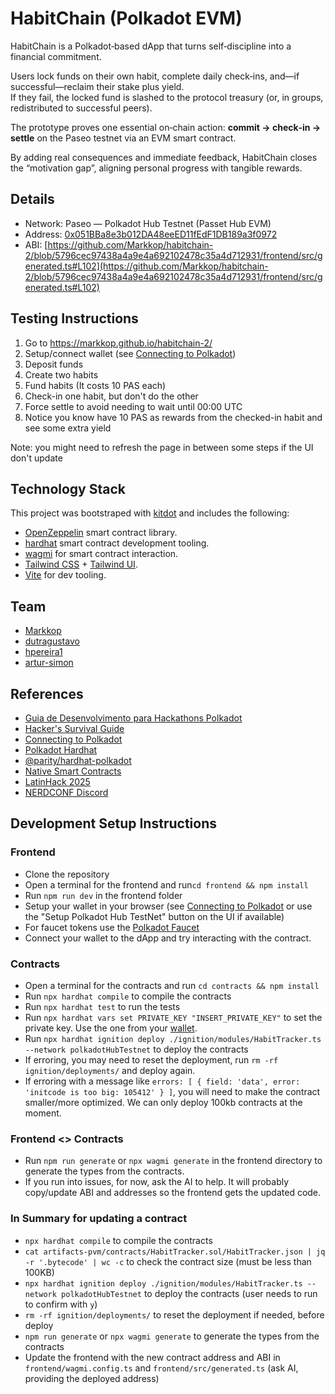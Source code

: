 # HabitChain (Polkadot EVM)

HabitChain is a Polkadot‑based dApp that turns self‑discipline into a financial commitment.  

Users lock funds on their own habit, complete daily check‑ins, and—if successful—reclaim their stake plus yield.  
If they fail, the locked fund is slashed to the protocol treasury (or, in groups, redistributed to successful peers).  
  
The prototype proves one essential on‑chain action: **commit → check‑in → settle** on the Paseo testnet via an EVM smart contract.  
  
By adding real consequences and immediate feedback, HabitChain closes the “motivation gap”, aligning personal progress with tangible rewards.  


## Details

- Network: Paseo — Polkadot Hub Testnet (Passet Hub EVM)
- Address: [0x051BBa8e3b012DA48eeED11fEdF1DB189a3f0972](https://blockscout-passet-hub.parity-testnet.parity.io/address/0x051BBa8e3b012DA48eeED11fEdF1DB189a3f0972)
- ABI: [https://github.com/Markkop/habitchain-2/blob/5796cec97438a4a9e4a692102478c35a4d712931/frontend/src/generated.ts#L102](https://github.com/Markkop/habitchain-2/blob/5796cec97438a4a9e4a692102478c35a4d712931/frontend/src/generated.ts#L102)

## Testing Instructions

1. Go to https://markkop.github.io/habitchain-2/
2. Setup/connect wallet (see [Connecting to Polkadot](https://docs.polkadot.com/develop/smart-contracts/connect-to-polkadot/))
3. Deposit funds
4. Create two habits
5. Fund habits (It costs 10 PAS each)
6. Check-in one habit, but don't do the other
7. Force settle to avoid needing to wait until 00:00 UTC
8. Notice you know have 10 PAS as rewards from the checked-in habit and see some extra yield

Note: you might need to refresh the page in between some steps if the UI don't update

## Technology Stack

This project was bootstraped with [kitdot](https://github.com/w3b3d3v/kitdot/) and includes the following:

- [OpenZeppelin](https://docs.openzeppelin.com/contracts/5.x/) smart contract library.
- [hardhat](https://hardhat.org/) smart contract development tooling.
- [wagmi](https://wagmi.sh/) for smart contract interaction.
- [Tailwind CSS](https://tailwindcss.com) + [Tailwind UI](https://tailwindui.com/).
- [Vite](https://vite.dev/) for dev tooling.

## Team

- [Markkop](https://github.com/Markkop)
- [dutragustavo](https://github.com/dutragustavo)
- [hpereira1](https://github.com/hpereira1)
- [artur-simon](https://github.com/artur-simon)

## References

- [Guia de Desenvolvimento para Hackathons Polkadot](https://polkadot-survival-guide.w3d.community/pt)
- [Hacker's Survival Guide](https://github.com/w3b3d3v/hackers-survival-guide/blob/main/docs/pt/README.md)
- [Connecting to Polkadot](https://docs.polkadot.com/develop/smart-contracts/connect-to-polkadot/)
- [Polkadot Hardhat](https://docs.polkadot.com/develop/smart-contracts/dev-environments/hardhat/)
- [@parity/hardhat-polkadot](https://github.com/paritytech/hardhat-polkadot)
- [Native Smart Contracts](https://docs.polkadot.com/develop/smart-contracts/overview/#native-smart-contracts)
- [LatinHack 2025](https://luma.com/latinhack)
- [NERDCONF Discord](https://discord.gg/37Fp3wrqYm)

## Development Setup Instructions

### Frontend

- Clone the repository
- Open a terminal for the frontend and run`cd frontend && npm install`
- Run `npm run dev` in the frontend folder
- Setup your wallet in your browser (see [Connecting to Polkadot](https://docs.polkadot.com/develop/smart-contracts/connect-to-polkadot/) or use the "Setup Polkadot Hub TestNet" button on the UI if available)
- For faucet tokens use the [Polkadot Faucet](https://faucet.polkadot.io/?parachain=1111)
- Connect your wallet to the dApp and try interacting with the contract.

### Contracts

- Open a terminal for the contracts and run `cd contracts && npm install`
- Run `npx hardhat compile` to compile the contracts
- Run `npx hardhat test` to run the tests
- Run `npx hardhat vars set PRIVATE_KEY "INSERT_PRIVATE_KEY"` to set the private key. Use the one from your [wallet](https://support.metamask.io/configure/accounts/how-to-export-an-accounts-private-key/).
- Run `npx hardhat ignition deploy ./ignition/modules/HabitTracker.ts --network polkadotHubTestnet` to deploy the contracts
- If erroring, you may need to reset the deployment, run `rm -rf ignition/deployments/` and deploy again.
- If erroring with a message like `errors: [ { field: 'data', error: 'initcode is too big: 105412' } ]`, you will need to make the contract smaller/more optimized. We can only deploy 100kb contracts at the moment.

### Frontend <> Contracts

- Run `npm run generate` or `npx wagmi generate` in the frontend directory to generate the types from the contracts.
- If you run into issues, for now, ask the AI to help. It will probably copy/update ABI and addresses so the frontend gets the updated code.

### In Summary for updating a contract

- `npx hardhat compile` to compile the contracts
- `cat artifacts-pvm/contracts/HabitTracker.sol/HabitTracker.json | jq -r '.bytecode' | wc -c` to check the contract size (must be less than 100KB)
- `npx hardhat ignition deploy ./ignition/modules/HabitTracker.ts --network polkadotHubTestnet` to deploy the contracts (user needs to run to confirm with `y`)
- `rm -rf ignition/deployments/` to reset the deployment if needed, before deploy
- `npm run generate` or `npx wagmi generate` to generate the types from the contracts
- Update the frontend with the new contract address and ABI in `frontend/wagmi.config.ts` and `frontend/src/generated.ts` (ask AI, providing the deployed address)
